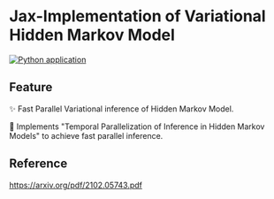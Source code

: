 # Jax-Implementation of Variational Hidden Markov Model

[![Python application](https://github.com/morim3/VariationalHMM/actions/workflows/python-app.yml/badge.svg)](https://github.com/morim3/VariationalHMM/actions/workflows/python-app.yml)

## Feature
✨ Fast Parallel Variational inference of Hidden Markov Model.

💫 Implements "Temporal Parallelization of Inference in Hidden Markov Models" to achieve fast parallel inference.

## Reference 
https://arxiv.org/pdf/2102.05743.pdf
